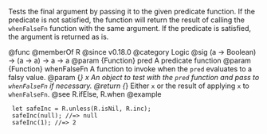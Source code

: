 Tests the final argument by passing it to the given predicate function. If
the predicate is not satisfied, the function will return the result of
calling the `whenFalseFn` function with the same argument. If the predicate
is satisfied, the argument is returned as is.

@func
@memberOf R
@since v0.18.0
@category Logic
@sig (a -> Boolean) -> (a -> a) -> a -> a
@param {Function} pred        A predicate function
@param {Function} whenFalseFn A function to invoke when the `pred` evaluates
                              to a falsy value.
@param {*}        x           An object to test with the `pred` function and
                              pass to `whenFalseFn` if necessary.
@return {*} Either `x` or the result of applying `x` to `whenFalseFn`.
@see R.ifElse, R.when
@example

     let safeInc = R.unless(R.isNil, R.inc);
     safeInc(null); //=> null
     safeInc(1); //=> 2
